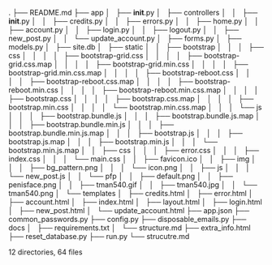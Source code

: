.
├── README.md
├── app
│   ├── __init__.py
│   ├── controllers
│   │   ├── __init__.py
│   │   ├── credits.py
│   │   ├── errors.py
│   │   ├── home.py
│   │   ├── account.py
│   │   ├── login.py
│   │   ├── logout.py
│   │   ├── new_post.py
│   │   └── update_account.py
│   ├── forms.py
│   ├── models.py
│   ├── site.db
│   ├── static
│   │   ├── bootstrap
│   │   │   ├── css
│   │   │   │   ├── bootstrap-grid.css
│   │   │   │   ├── bootstrap-grid.css.map
│   │   │   │   ├── bootstrap-grid.min.css
│   │   │   │   ├── bootstrap-grid.min.css.map
│   │   │   │   ├── bootstrap-reboot.css
│   │   │   │   ├── bootstrap-reboot.css.map
│   │   │   │   ├── bootstrap-reboot.min.css
│   │   │   │   ├── bootstrap-reboot.min.css.map
│   │   │   │   ├── bootstrap.css
│   │   │   │   ├── bootstrap.css.map
│   │   │   │   ├── bootstrap.min.css
│   │   │   │   └── bootstrap.min.css.map
│   │   │   └── js
│   │   │       ├── bootstrap.bundle.js
│   │   │       ├── bootstrap.bundle.js.map
│   │   │       ├── bootstrap.bundle.min.js
│   │   │       ├── bootstrap.bundle.min.js.map
│   │   │       ├── bootstrap.js
│   │   │       ├── bootstrap.js.map
│   │   │       ├── bootstrap.min.js
│   │   │       └── bootstrap.min.js.map
│   │   ├── css
│   │   │   ├── error.css
│   │   │   ├── index.css
│   │   │   └── main.css
│   │   ├── favicon.ico
│   │   ├── img
│   │   │   ├── bg_pattern.png
│   │   │   └── icon.png
│   │   ├── js
│   │   │   └── new_post.js
│   │   └── pfp
│   │       ├── default.png
│   │       ├── penisface.png
│   │       ├── tman540.gif
│   │       ├── tman540.jpg
│   │       └── tman540.png
│   └── templates
│       ├── credits.html
│       ├── error.html
│       ├── account.html
│       ├── index.html
│       ├── layout.html
│       ├── login.html
│       ├── new_post.html
│       └── update_account.html
├── app.json
├── common_passwords.py
├── config.py
├── disposable_emails.py
├── docs
│   ├── requirements.txt
│   └── structure.md
├── extra_info.html
├── reset_database.py
├── run.py
└── strucutre.md

12 directories, 64 files
